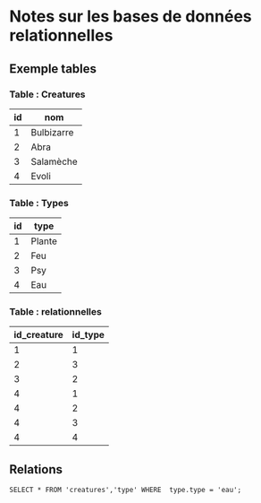 # Notes sur les bases de données relationnelles

## Exemple tables
### Table : Creatures
<!-- On crée une table pour lister les créatures -->
| id | nom |
|---|---|
| 1 | Bulbizarre |
| 2 | Abra |
| 3 | Salamèche |
| 4 | Evoli |

### Table : Types
<!-- On crée une table pour leur donner un type -->
| id | type |
|---|---|
| 1 | Plante |
| 2 | Feu |
| 3 | Psy |
| 4 | Eau |

### Table : relationnelles
<!-- On crée une table pour lier les créatures aux types correspondants -->
| id_creature | id_type |
|---|---|
| 1 | 1 |
| 2 | 3 |
| 3 | 2 |
| 4 | 1 |
| 4 | 2 |
| 4 | 3 |
| 4 | 4 |

## Relations

```
SELECT * FROM 'creatures','type' WHERE  type.type = 'eau';
```
<!-- j'ai peut-être pas bien noté le where -->
